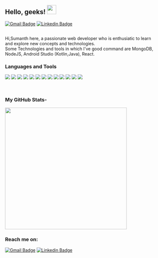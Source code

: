 ## Hello, geeks! <img src="https://media.giphy.com/media/gM5qFksULw54NMWyry/giphy.gif" width="30px">

[![Gmail Badge](https://img.shields.io/badge/-reddysaisumanth8@gmail.com-c14438?style=flat&logo=Gmail&logoColor=white)](mailto:reddysaisumanth8@gmail.com "Connect via Email")
[![Linkedin Badge](https://img.shields.io/badge/-Sumanth-0072b1?style=flat&logo=Linkedin&logoColor=white)](https://www.linkedin.com/in/sumanth14/ "Connect on LinkedIn")

<br>
<!-- <img width="21%" align="right" alt="Github" src="https://media.giphy.com/media/LmNwrBhejkK9EFP504/giphy.gif" />
<img src="https://media.giphy.com/media/IeRdg7gLkfK1ly2mFU/giphy.gif" height="200" wifdth="200"> -->
Hi,Sumanth here, a passionate web developer who is enthusiatic to learn and explore new concepts and technologies.
<br>
Some Technologies and tools in which I've good command are MongoDB, NodeJS, Android Studio (Kotlin,Java), React.
<br>
<!-- <br>
Also I'm into competetive programming and participating in various contests has boosted my confidence and improved my problem-solving skills.
<br> -->

### Languages and Tools

<img src = "https://img.shields.io/badge/-HTML5-E34F26?style=flat&logo=html5&logoColor=white"> <img src = "https://img.shields.io/badge/-CSS3-1572B6?style=flat&logo=css3&logoColor=white">
<img src="https://img.shields.io/badge/-Bootstrap-563D7C?style=flat&logo=bootstrap&logoColor=white">
<img src="https://img.shields.io/badge/-JavaScript-eed718?style=flat&logo=javascript&logoColor=ffffff">
<img src="https://img.shields.io/badge/-React-000000?style=flat&logo=react&logoColor=00c8ff">
<img src="https://img.shields.io/badge/-MongoDB-4DB33D?style=flat&logo=mongodb&logoColor=FFFFFF">
<img src="https://img.shields.io/badge/-Express.js-787878?style=flat">
<img src="https://img.shields.io/badge/-Node.js-3C873A?style=flat&logo=Node.js&logoColor=white">
<img src="https://img.shields.io/badge/-Firebase-FFA611?style=flat&logo=firebase&logoColor=FFFFFF">
<img src="http://img.shields.io/badge/-Git-F1502F?style=flat&logo=git&logoColor=FFFFFF">
<img src="http://img.shields.io/badge/-Github-000000?style=flat&logo=github&logoColor=FFFFFF">
<img src="http://img.shields.io/badge/-VS%20Code-007ACC?style=flat&logo=visual%20studio%20code&logoColor=white">
<img src="https://img.shields.io/badge/-C%20&%20C++-659ad2?style=flat&logo=c%2B%2B&logoColor=ffffff"> 


<br>
<h3> My GitHub Stats-</h3>

<img src="https://github-readme-stats.vercel.app/api?username=sumanth-14&show_icons=true&theme=dark" width="400">

 
 <h3> Reach me on:</h3>

 [![Gmail Badge](https://img.shields.io/badge/-Gmail-c14438?style=flat&logo=Gmail&logoColor=white)](mailto:reddysaisumanth8@gmail.com "Connect via Email")
 [![Linkedin Badge](https://img.shields.io/badge/-LinkedIn-0072b1?style=flat&logo=Linkedin&logoColor=white)](https://www.linkedin.com/in/sumanth14/ "Connect on LinkedIn")






 
<!--  <details> 
  <summary>💻 More Stats</summary>
   <img alt="Sumanth's Activity Graph" src="https://activity-graph.herokuapp.com/graph?username=shreyasbhakta&theme=react-dark"/> 
</details> -->


<!--
**sumanth-14/sumanth-14** is a ✨ _special_ ✨ repository because its `README.md` (this file) appears on your GitHub profile.

Here are some ideas to get you started:

- 🔭 I’m currently working on ...
- 🌱 I’m currently learning ...
- 👯 I’m looking to collaborate on ...
- 🤔 I’m looking for help with ...
- 💬 Ask me about ...
- 📫 How to reach me: ...
- 😄 Pronouns: ...
- ⚡ Fun fact: ...
-->
